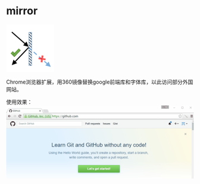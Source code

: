 # mirror
![](https://raw.githubusercontent.com/zhongwf/mirror/master/images/logo.png)

Chrome浏览器扩展，用360镜像替换google前端库和字体库，以此访问部分外国网站。

使用效果：
![](https://raw.githubusercontent.com/zhongwf/mirror/master/images/ad.gif)




